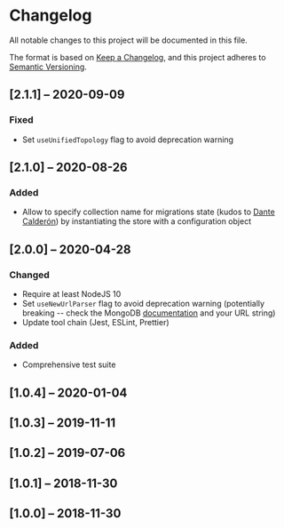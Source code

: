 # Changelog

All notable changes to this project will be documented in this file.

The format is based on [Keep a Changelog](https://keepachangelog.com/en/1.0.0/),
and this project adheres to [Semantic Versioning](https://semver.org/spec/v2.0.0.html).

## [2.1.1] – 2020-09-09

### Fixed
- Set `useUnifiedTopology` flag to avoid deprecation warning

## [2.1.0] – 2020-08-26

### Added
- Allow to specify collection name for migrations state (kudos to [Dante Calderón](https://github.com/dantehemerson)) by instantiating the store with a configuration object

## [2.0.0] – 2020-04-28

### Changed
- Require at least NodeJS 10
- Set `useNewUrlParser` flag to avoid deprecation warning (potentially breaking -- check the MongoDB [documentation](https://docs.mongodb.com/manual/reference/connection-string/) and your URL string)
- Update tool chain (Jest, ESLint, Prettier)

### Added
- Comprehensive test suite

## [1.0.4] – 2020-01-04
## [1.0.3] – 2019-11-11
## [1.0.2] – 2019-07-06
## [1.0.1] – 2018-11-30
## [1.0.0] – 2018-11-30
